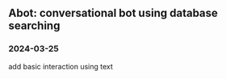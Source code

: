 ## Abot: conversational bot using database searching
### 2024-03-25
add basic interaction using text